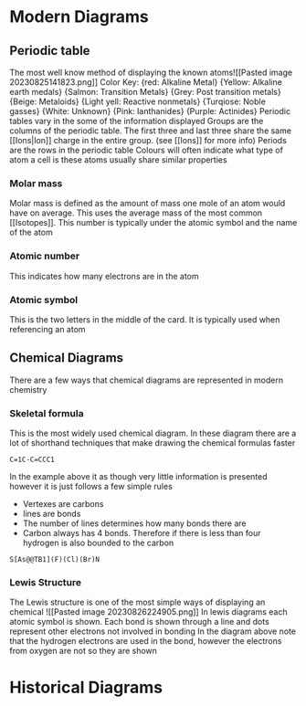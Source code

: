 # Modern Diagrams
## Periodic table
The most well know method of displaying the known atoms![[Pasted image 20230825141823.png]]
Color Key: {red: Alkaline Metal} {Yellow: Alkaline earth medals} {Salmon: Transition Metals} {Grey: Post transition metals} {Beige: Metaloids} {Light yell: Reactive nonmetals} {Turqiose: Noble gasses} {White: Unknown} {Pink: Ianthanides} {Purple: Actinides}
Periodic tables vary in the some of the information displayed
Groups are the columns of the periodic table. The first three and last three share the same [[Ions|Ion]] charge in the entire group. (see [[Ions]] for more info)
Periods are the rows in the periodic table
Colours will often indicate what type of atom a cell is these atoms usually share similar properties
### Molar mass
Molar mass is defined as the amount of mass one mole of an atom would have on average. This uses the average mass of the most common [[Isotopes]]. This number is typically under the atomic symbol and the name of the atom
### Atomic number
This indicates how many electrons are in the atom
### Atomic symbol
This is the two letters in the middle of the card. It is typically used when referencing an atom
## Chemical Diagrams
There are a few ways that chemical diagrams are represented in modern chemistry
### Skeletal formula
This is the most widely used chemical diagram. In these diagram there are a lot of shorthand techniques that make drawing the chemical formulas faster
```smiles
C=1C-C=CCC1
```
In the example above it as though very little information is presented however it is just follows a few simple rules
- Vertexes are carbons
- lines are bonds
- The number of lines determines how many bonds there are
- Carbon always has 4 bonds. Therefore if there is less than four hydrogen is also bounded to the carbon
```smiles
S[As@@TB1](F)(Cl)(Br)N
```
### Lewis Structure
The Lewis structure is one of the most simple ways of displaying an chemical
![[Pasted image 20230826224905.png]]
In lewis diagrams each atomic symbol is shown. Each bond is shown through a line and dots represent other electrons not involved in bonding
In the diagram above note that the hydrogen electrons are used in the bond, however the electrons from oxygen are not so they are shown

# Historical Diagrams